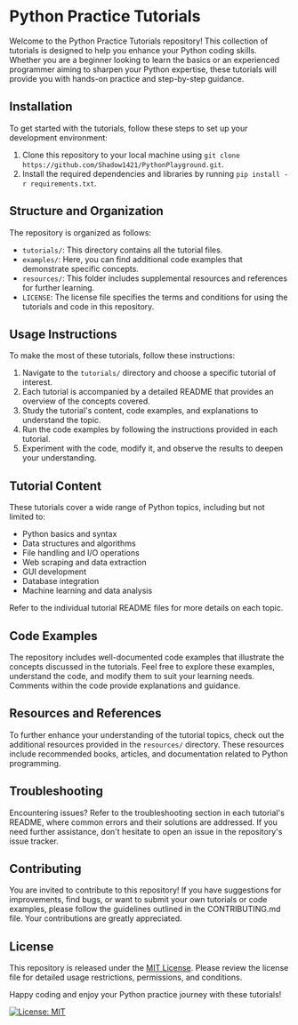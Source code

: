 # Python Practice Tutorials

Welcome to the Python Practice Tutorials repository! This collection of tutorials is designed to help you enhance your Python coding skills. Whether you are a beginner looking to learn the basics or an experienced programmer aiming to sharpen your Python expertise, these tutorials will provide you with hands-on practice and step-by-step guidance.

## Installation

To get started with the tutorials, follow these steps to set up your development environment:

1. Clone this repository to your local machine using `git clone https://github.com/Shadow1421/PythonPlayground.git`.
2. Install the required dependencies and libraries by running `pip install -r requirements.txt`.

## Structure and Organization

The repository is organized as follows:

- `tutorials/`: This directory contains all the tutorial files.
- `examples/`: Here, you can find additional code examples that demonstrate specific concepts.
- `resources/`: This folder includes supplemental resources and references for further learning.
- `LICENSE`: The license file specifies the terms and conditions for using the tutorials and code in this repository.

## Usage Instructions

To make the most of these tutorials, follow these instructions:

1. Navigate to the `tutorials/` directory and choose a specific tutorial of interest.
2. Each tutorial is accompanied by a detailed README that provides an overview of the concepts covered.
3. Study the tutorial's content, code examples, and explanations to understand the topic.
4. Run the code examples by following the instructions provided in each tutorial.
5. Experiment with the code, modify it, and observe the results to deepen your understanding.

## Tutorial Content

These tutorials cover a wide range of Python topics, including but not limited to:

- Python basics and syntax
- Data structures and algorithms
- File handling and I/O operations
- Web scraping and data extraction
- GUI development
- Database integration
- Machine learning and data analysis

Refer to the individual tutorial README files for more details on each topic.

## Code Examples

The repository includes well-documented code examples that illustrate the concepts discussed in the tutorials. Feel free to explore these examples, understand the code, and modify them to suit your learning needs. Comments within the code provide explanations and guidance.

## Resources and References

To further enhance your understanding of the tutorial topics, check out the additional resources provided in the `resources/` directory. These resources include recommended books, articles, and documentation related to Python programming.

## Troubleshooting

Encountering issues? Refer to the troubleshooting section in each tutorial's README, where common errors and their solutions are addressed. If you need further assistance, don't hesitate to open an issue in the repository's issue tracker.

## Contributing

You are invited to contribute to this repository! If you have suggestions for improvements, find bugs, or want to submit your own tutorials or code examples, please follow the guidelines outlined in the CONTRIBUTING.md file. Your contributions are greatly appreciated.

## License

This repository is released under the [MIT License](LICENSE). Please review the license file for detailed usage restrictions, permissions, and conditions.

Happy coding and enjoy your Python practice journey with these tutorials!

[![License: MIT](https://img.shields.io/badge/License-MIT-yellow.svg)](https://opensource.org/licenses/MIT)